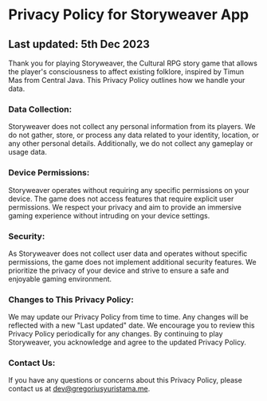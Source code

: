 # Privacy Policy for Storyweaver App

## Last updated: 5th Dec 2023

Thank you for playing Storyweaver, the Cultural RPG story game that allows the player's consciousness to affect existing folklore, inspired by Timun Mas from Central Java. This Privacy Policy outlines how we handle your data.

### Data Collection:
Storyweaver does not collect any personal information from its players. We do not gather, store, or process any data related to your identity, location, or any other personal details. Additionally, we do not collect any gameplay or usage data.

### Device Permissions:
Storyweaver operates without requiring any specific permissions on your device. The game does not access features that require explicit user permissions. We respect your privacy and aim to provide an immersive gaming experience without intruding on your device settings.

### Security:
As Storyweaver does not collect user data and operates without specific permissions, the game does not implement additional security features. We prioritize the privacy of your device and strive to ensure a safe and enjoyable gaming environment.

### Changes to This Privacy Policy:
We may update our Privacy Policy from time to time. Any changes will be reflected with a new "Last updated" date. We encourage you to review this Privacy Policy periodically for any changes. By continuing to play Storyweaver, you acknowledge and agree to the updated Privacy Policy.

### Contact Us:
If you have any questions or concerns about this Privacy Policy, please contact us at dev@gregoriusyuristama.me.
